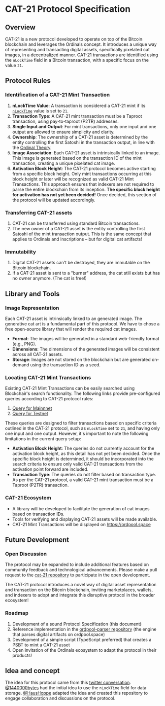 # CAT-21 Protocol Specification

## Overview

CAT-21 is a new protocol developed to operate on top of the Bitcoin blockchain and leverages the Ordinals concept.
It introduces a unique way of representing and transacting digital assets, specifically pixelated cat images, in a decentralized manner.
CAT-21 transactions are identified using the `nLockTime` field in a Bitcoin transaction, with a specific focus on the value `21`.

## Protocol Rules

### Identification of a CAT-21 Mint Transaction

1. **nLockTime Value**: A transaction is considered a CAT-21 mint if its [`nLockTime`](https://en.bitcoin.it/wiki/NLockTime) value is set to `21`.
2. **Transaction Type**: A CAT-21 mint transaction must be a Taproot transaction, using pay-to-taproot (P2TR) addresses.
3. **Single Input and Output**: For mint transactions, only one input and one output are allowed to ensure simplicity and clarity.
4. **Ownership**: The ownership of a CAT-21 asset is determined by the entity controlling the first Satoshi in the transaction output, in line with the [Ordinal Theory](https://docs.ordinals.com/overview.html).
5. **Image Association**: Each CAT-21 asset is intrinsically linked to an image.
  This image is generated based on the transaction ID of the mint transaction, creating a unique pixelated cat image.
6. **Activation Block Height**: The CAT-21 protocol becomes active starting from a specific block height.
  Only mint transactions occurring at this block height or later will be recognized as valid CAT-21 Mint Transactions. 
  This approach ensures that indexers are not required to parse the entire blockchain from its inception. 
  **The specific block height for activation has not yet been decided!** Once decided, this section of the protocol will be updated accordingly.

### Transferring CAT-21 assets

1. CAT-21 can be transferred using standard Bitcoin transactions.
2. The new owner of a CAT-21 asset is the entity controlling the first Satoshi of the mint transaction output.
   This is the same concept that applies to Ordinals and Inscriptions – but for digital cat artifacts!

### Immutability

1. Digital CAT-21 assets can't be destroyed, they are immutable on the Bitcoin blockchain.
2. If a CAT-21 asset is sent to a "burner" address, the cat still exists but has no owner anymore. (The cat is free!)


## Library and Tools

### Image Representation

Each CAT-21 asset is intrinsically linked to an generated image.
The generative cat art is a fundamental part of this protocol.
We have to chose a free open-source library that will render the required cat images.

* **Format**: The images will be generated in a standard web-friendly format (e.g., PNG).
* **Dimensions**: The dimensions of the generated images will be consistent across all CAT-21 assets.
* **Storage**: Images are not stored on the blockchain but are generated on-demand using the transaction ID as a seed.

### Locating CAT-21 Mint Transactions

Existing CAT-21 Mint Transactions can be easily searched using Blockchair's search functionality.
The following links provide pre-configured queries according to CAT-21 protocol rules:

1. [Query for Mainnnet](https://blockchair.com/bitcoin/transactions?q=lock_time(21),input_count(1),output_count(1)#f=hash,block_id,input_count,output_count,time,lock_time)
2. [Query for Testnet](https://blockchair.com/bitcoin/testnet/transactions?q=lock_time(21),input_count(1),output_count(1)#f=hash,block_id,input_count,output_count,time,lock_time) 

These queries are designed to filter transactions based on specific criteria outlined in the CAT-21 protocol, 
such as `nLockTime` set to `21`, and having only one input and one output.
However, it's important to note the following limitations in the current query setup:

- **Activation Block Height**: The queries do not currently account for the activation block height, as this detail has not yet been decided. 
  Once the specific block height is determined, it should be incorporated into the search criteria to ensure only valid CAT-21 transactions from the activation point forward are included.
- **Transaction Type**: The queries do not filter based on transaction type. 
  As per the CAT-21 protocol, a valid CAT-21 mint transaction must be a Taproot (P2TR) transaction.

### CAT-21 Ecosystem

* A library will be developed to facilitate the generation of cat images based on transaction IDs.
* Tools for verifying and displaying CAT-21 assets will be made available.
* CAT-21 Mint Transactions will be displayed on https://ordpool.space 


## Future Development

### Open Discussion

The protocol may be expanded to include additional features based on community feedback and technological advancements.
Please make a pull request to the [cat-21 repository](https://github.com/haushoppe/cat-21) to participate in the open development.

The CAT-21 protocol introduces a novel way of digital asset representation and transaction on the Bitcoin blockchain, inviting marketplaces, wallets, and indexers to adopt and integrate this disruptive protocol in the broader ecosystem!

### Roadmap

1. Development of a sound Protocol Specification (this document)
2. Reference implementation in the [ordpool-parser repository](https://github.com/haushoppe/ordpool-parser) (the engine that parses digital artifacts on ordpool.space)
3. Development of a simple script (TypeScript preferred) that creates a PSBT to mint a CAT-21 asset
4. Open invitation of the Ordinals ecosystem to adapt the protocol in their products!


## Idea and concept

The idea for this protocol came from this [twitter conversation](https://twitter.com/HausHoppe/status/1741789980551213207).
[@1440000bytes](https://twitter.com/1440000bytes) had the initial idea to use the `nLockTime` field for data storage.
[@HausHoppe](https://twitter.com/HausHoppe) adapted the idea and created this repository to engage collaboration and discussions on the protocol.
